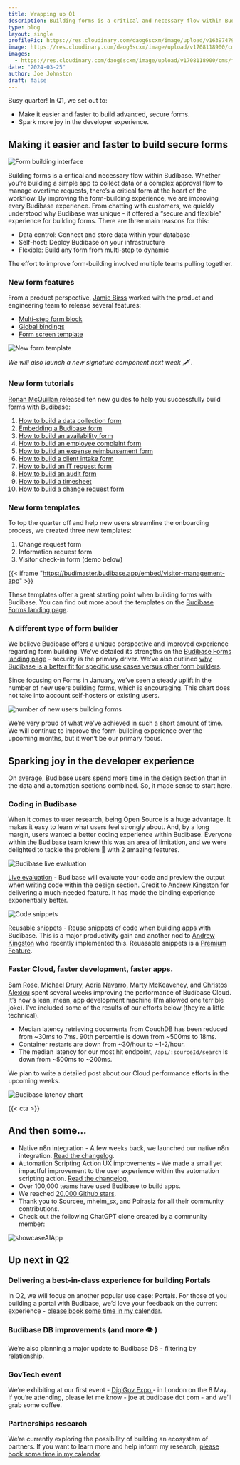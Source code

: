```yaml
---
title: Wrapping up Q1
description: Building forms is a critical and necessary flow within Budibase. Whether you’re building a simple app to collect data or a complex approval flow to manage overtime requests, there’s a critical form at the heart of the workflow. By improving the form-building experience, we are improving every Budibase experience.
type: blog
layout: single
profilePic: https://res.cloudinary.com/daog6scxm/image/upload/v1639747995/cms/joe_illustration_gray_bg_e97wdl.webp
image: https://res.cloudinary.com/daog6scxm/image/upload/v1708118900/cms/forms/formsHero5_uj9csq.png
images:
  - https://res.cloudinary.com/daog6scxm/image/upload/v1708118900/cms/forms/formsHero5_uj9csq.png
date: "2024-03-25"
author: Joe Johnston
draft: false
---
```


Busy quarter! In Q1, we set out to:

- Make it easier and faster to build advanced, secure forms.
- Spark more joy in the developer experience. 

## Making it easier and faster to build secure forms

![Form building interface](https://res.cloudinary.com/daog6scxm/image/upload/v1708118900/cms/forms/formsHero5_uj9csq.webp)

Building forms is a critical and necessary flow within Budibase. Whether you’re building a simple app to collect data or a complex approval flow to manage overtime requests, there’s a critical form at the heart of the workflow. By improving the form-building experience, we are improving every Budibase experience.
From chatting with customers, we quickly understood why Budibase was unique - it offered a “secure and flexible” experience for building forms. There are three main reasons for this:

- Data control: Connect and store data within your database
- Self-host: Deploy Budibase on your infrastructure
- Flexible: Build any form from multi-step to dynamic

The effort to improve form-building involved multiple teams pulling together. 

### New form features

From a product perspective, [Jamie Birss](https://github.com/jamie-budibase) worked with the product and engineering team to release several features:

- [Multi-step form block](https://docs.budibase.com/changelog/multi-step-form-block)
- [Global bindings](https://docs.budibase.com/changelog/introducing-global-bindings)
- [Form screen template](https://docs.budibase.com/changelog/new-screen-template-forms)

![New form template](https://res.cloudinary.com/daog6scxm/video/upload/v1709745251/product-marketing-images/formsScreenTemplate2_exoepi.gif)

*We will also launch a new signature component next week :fountain_pen: .*

### New form tutorials

[Ronan McQuillan ](https://github.com/RonanMCQ)released ten new guides to help you successfully build forms with Budibase:

1. [How to build a data collection form](https://budibase.com/blog/data/data-collection-form/)
2. [Embedding a Budibase form](https://budibase.com/blog/app-building/embed-form/)
3. [How to build an availability form](https://budibase.com/blog/tutorials/availability-form/)
4. [How to build an employee complaint form](https://budibase.com/blog/tutorials/employee-complaint-form/)
5. [How to build an expense reimbursement form](https://budibase.com/blog/tutorials/expense-reimbursement-form/)
6. [How to build a client intake form](https://budibase.com/blog/tutorials/client-intake-form/)
7. [How to build an IT request form](https://budibase.com/blog/tutorials/it-request-form/)
8. [How to build an audit form](https://budibase.com/blog/tutorials/audit-form/)
9. [How to build a timesheet](https://budibase.com/blog/tutorials/secure-timesheet/)
10. [How to build a change request form](https://budibase.com/blog/tutorials/change-request-form/)

### New form templates

To top the quarter off and help new users streamline the onboarding process, we created three new templates:

1. Change request form
2. Information request form
3. Visitor check-in form (demo below)

{{< iframe "https://budimaster.budibase.app/embed/visitor-management-app" >}}

These templates offer a great starting point when building forms with Budibase. You can find out more about the templates on the [Budibase Forms landing page](https://budibase.com/forms).

### A different type of form builder

We believe Budibase offers a unique perspective and improved experience regarding form building. We’ve detailed its strengths on the [Budibase Forms landing page](https://budibase.com/forms) - security is the primary driver. We’ve also outlined [why Budibase is a better fit for specific use cases versus other form builders](https://budibase.com/blog/alternatives/forms/).

Since focusing on Forms in January, we’ve seen a steady uplift in the number of new users building forms, which is encouraging. This chart does not take into account self-hosters or existing users.

![number of new users building forms](https://res.cloudinary.com/daog6scxm/image/upload/v1711375117/cms/2024/wrapping-up-q1/CleanShot_2024-03-11_at_15.56.58_2x_b7lsz5.png)

We’re very proud of what we’ve achieved in such a short amount of time. We will continue to improve the form-building experience over the upcoming months, but it won’t be our primary focus.  

## Sparking joy in the developer experience

On average, Budibase users spend more time in the design section than in the data and automation sections combined. So, it made sense to start here. 

### Coding in Budibase

When it comes to user research, being Open Source is a huge advantage. It makes it easy to learn what users feel strongly about. And, by a long margin, users wanted a better coding experience within Budibase. Everyone within the Budibase team knew this was an area of limitation, and we were delighted to tackle the problem :fist_oncoming: with 2 amazing features.

![Budibase live evaluation](https://res.cloudinary.com/daog6scxm/image/upload/v1710841909/product-marketing-images/Live%20Evaluation%20and%20Reusable%20Code%20Snippets/liveEval_working_xgb3kg.png)

[Live evaluation](https://budibase.com/blog/updates/2024/live-eval-reusable-code-snippets/) - Budibase will evaluate your code and preview the output when writing code within the design section. Credit to [Andrew Kingston](https://github.com/aptkingston) for delivering a much-needed feature. It has made the binding experience exponentially better. 



![Code snippets](https://res.cloudinary.com/daog6scxm/image/upload/v1710841757/product-marketing-images/Live%20Evaluation%20and%20Reusable%20Code%20Snippets/return_snippet_nbv8k9.png)

[Reusable snippets](https://budibase.com/blog/updates/2024/live-eval-reusable-code-snippets/) - Reuse snippets of code when building apps with Budibase.  This is a major productivity gain and another nod to [Andrew Kingston](https://github.com/aptkingston) who recently implemented this. Reuasable snippets is a [Premium Feature](https://budibase.com/pricing).

### Faster Cloud, faster development, faster apps.

[Sam Rose,](https://github.com/samwho) [Michael Drury](https://github.com/mike12345567), [Adria Navarro](https://github.com/adrinr), [Marty McKeaveney](https://github.com/shogunpurple), and [Christos Alexiou](https://github.com/calexiou) spent several weeks improving the performance of Budibase Cloud. It’s now a lean, mean, app development machine (I’m allowed one terrible joke). I’ve included some of the results of our efforts below (they’re a little technical).

- Median latency retrieving documents from CouchDB has been reduced from ~30ms to 7ms. 90th percentile is down from ~500ms to 18ms.
- Container restarts are down from ~30/hour to ~1-2/hour.
- The median latency for our most hit endpoint, `/api/:sourceId/search` is down from ~500ms to ~200ms.

We plan to write a detailed post about our Cloud performance efforts in the upcoming weeks.

 ![Budibase latency chart](https://res.cloudinary.com/daog6scxm/image/upload/v1711376188/cms/2024/wrapping-up-q1/2485afde-c933-4090-9ecf-a095f5b0e773_yrhbkg.png)



{{< cta >}}

## And then some…

- Native n8n integration - A few weeks back, we launched our native n8n integration. [Read the changelog](https://docs.budibase.com/changelog/new-n8n-integration).
- Automation Scripting Action UX improvements - We made a small yet impactful improvement to the user experience within the automation scripting action. [Read the changelog.](https://docs.budibase.com/changelog/ux-improvement-in-automation-scripting-action)
- Over 100,000 teams have used Budibase to build apps.
- We reached [20,000 Github stars](https://github.com/Budibase/budibase).
- Thank you to Sourcee, mheim_sx, and Poirasiz for all their community contributions.
- Check out the following ChatGPT clone created by a community member:

![showcaseAIApp](https://res.cloudinary.com/daog6scxm/image/upload/v1711376186/cms/2024/wrapping-up-q1/e26553e2-1485-4b8e-b12d-68e9047ebb04_lzti6h.png) 

## Up next in Q2

### Delivering a best-in-class experience for building Portals

In Q2, we will focus on another popular use case: Portals. For those of you building a portal with Budibase, we’d love your feedback on the current experience - [please book some time in my calendar](https://meetings-eu1.hubspot.com/joe-johnston/discovery).

### Budibase DB improvements (and more :eye: )

We’re also planning a major update to Budibase DB - filtering by relationship.

### GovTech event

We’re exhibiting at our first event - [DigiGov Expo ](https://www.digital-government.co.uk/)- in London on the 8 May. If you’re attending, please let me know - joe at budibase dot com  - and we’ll grab some coffee.

### Partnerships research

We’re currently exploring the possibility of building an ecosystem of partners. If you want to learn more and help inform my research, [please book some time in my calendar](https://meetings-eu1.hubspot.com/joe-johnston/discovery).

 

